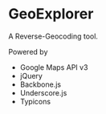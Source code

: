 GeoExplorer
===========

A Reverse-Geocoding tool.

Powered by
* Google Maps API v3
* jQuery
* Backbone.js
* Underscore.js
* Typicons

